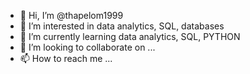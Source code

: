 - 👋 Hi, I’m @thapelom1999
- 👀 I’m interested in data analytics, SQL, databases
- 🌱 I’m currently learning data analytics, SQL,   PYTHON  
- 💞️ I’m looking to collaborate on ...
- 📫 How to reach me ...

<!---
thapelom1999/thapelom1999 is a ✨ special ✨ repository because its `README.md` (this file) appears on your GitHub profile.
You can click the Preview link to take a look at your changes.
--->
